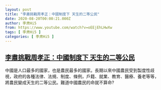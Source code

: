 ```yaml
---
layout: post
title: "李肅挑戰周孝正：中國制度下 天生的二等公民"
date: 2020-08-20T00:00:21.000Z
author: 李肃Hi5
from: https://www.youtube.com/watch?v=oEEjEhLHwXw
tags: [ 李肃Hi5 ]
categories: [ 李肃Hi5 ]
---
```

<!--1597881621000-->
[李肅挑戰周孝正：中國制度下 天生的二等公民](https://www.youtube.com/watch?v=oEEjEhLHwXw)
------

<div>
中國是人口最多的國家，也是農民最多的國家。長期以來中國農民受到製度性歧視，政府的各種法律、法規、制度、條例，戶籍、就業、教育、醫療、養老等等，將農民變成天生的二等公民。難道中國農民的命就不算命?
</div>
